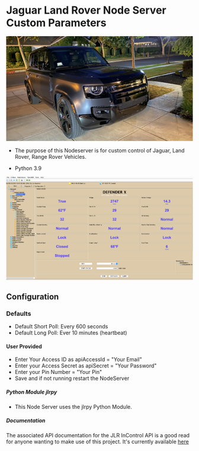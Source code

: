 # Jaguar Land Rover Node Server Custom Parameters

![Land Rover ](<https://github.com/sjpbailey/udi-poly-jaguar-landrover-v3/blob/e83be002bea14507fdb6a1b8e8ef0a4238bab394/images/IMG_9194.jpg>)

* The purpose of this Nodeserver is for custom control of Jaguar, Land Rover, Range Rover Vehicles.

* Python 3.9

![Admin Console ](<https://github.com/sjpbailey/udi-poly-jaguar-landrover-v3/blob/17cbfedbd3d53bc7d8987e24b3678cd19c415ec6/images/Screenshot%202023-08-19%20at%2010.07.40%20AM.png>)

## Configuration

### Defaults

* Default Short Poll:  Every 600 seconds
* Default Long Poll: Ever 10 minutes (heartbeat)

#### User Provided

* Enter Your Access ID as apiAccessId = "Your Email"
* Enter your Access Secret as apiSecret = "Your Password"
* Enter your Pin Number = "Your Pin"
* Save and if not running restart the NodeServer

##### Python Module jlrpy

* This Node Server uses the jlrpy Python Module.

##### Documentation

The associated API documentation for the JLR InControl API is a good read for anyone wanting to make use of this project. It's currently available [here](https://documenter.getpostman.com/view/6250319/RznBMzqo)
